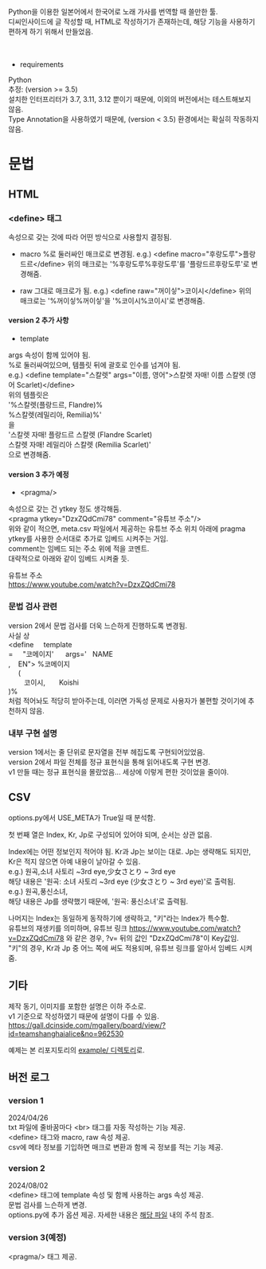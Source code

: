 Python을 이용한 일본어에서 한국어로 노래 가사를 번역할 때 쓸만한 툴.<br>
디씨인사이드에 글 작성할 때, HTML로 작성하기가 존재하는데, 해당 기능을 사용하기 편하게 하기 위해서 만들었음.
<br><br><br>

- requirements

Python<br>
추정: (version &gt;= 3.5)<br>
설치한 인터프리터가 3.7, 3.11, 3.12 뿐이기 때문에, 이외의 버전에서는 테스트해보지 않음.<br> Type Annotation을 사용하였기 때문에, (version < 3.5) 환경에서는 확실히 작동하지 않음.

# 문법

## HTML

### &lt;define&gt; 태그
속성으로 갖는 것에 따라 어떤 방식으로 사용할지 결정됨.

- macro
%로 둘러싸인 매크로로 변경됨.
e.g.) &lt;define macro="후랑도루"&gt;플랑드르&lt;/define&gt;
위의 매크로는 '%후랑도루%후랑도루'를 '플랑드르후랑도루'로 변경해줌.

- raw
그대로 매크로가 됨.
e.g.) &lt;define raw="꺼이싷"&gt;코이시&lt;/define&gt;
위의 매크로는 '%꺼이싷%꺼이싷'을 '%코이시%코이시'로 변경해줌.


#### version 2 추가 사항
- template

args 속성이 함께 있어야 됨.<br>
%로 둘러싸여있으며, 템플릿 뒤에 괄호로 인수를 넘겨야 됨.<br>
e.g.) &lt;define template="스칼렛" args="이름, 영어"&gt;스칼렛 자매! 이름 스칼렛 (영어 Scarlet)&lt;/define&gt;<br>
위의 템플릿은<br>
'%스칼렛(플랑드르, Flandre)%<br>
%스칼렛(레밀리아, Remilia)%'<br>
을<br>
'스칼렛 자매! 플랑드르 스칼렛 (Flandre Scarlet)<br>
스칼렛 자매! 레밀리아 스칼렛 (Remilia Scarlet)'<br>
으로 변경해줌.

#### version 3 추가 예정
- &lt;pragma/&gt;

속성으로 갖는 건 ytkey 정도 생각해둠.<br>
&lt;pragma ytkey="DzxZQdCmi78" comment="유튜브 주소"/&gt;<br>
위와 같이 적으면, meta.csv 파일에서 제공하는 유튜브 주소 위치 아래에 pragma ytkey를 사용한 순서대로 추가로 임베드 시켜주는 거임.<br>
comment는 임베드 되는 주소 위에 적을 코멘트.<br>
대략적으로 아래와 같이 임베드 시켜줄 듯.<br>

유튜브 주소<br>
https://www.youtube.com/watch?v=DzxZQdCmi78


### 문법 검사 관련
version 2에서 문법 검사를 더욱 느슨하게 진행하도록 변경됨.<br>
사실 상<br>
&lt;define&nbsp;&nbsp;&nbsp;&nbsp;&nbsp;template<br>
=&nbsp;&nbsp;&nbsp;&nbsp;&nbsp;"코메이지\'&nbsp;&nbsp;&nbsp;&nbsp;&nbsp;&nbsp;args=\'&nbsp;&nbsp;&nbsp;NAME<br>
,&nbsp;&nbsp;&nbsp;&nbsp;EN"&gt;
%코메이지<br>
&nbsp;&nbsp;&nbsp;&nbsp;&nbsp;(<br>
&nbsp;&nbsp;&nbsp;&nbsp;&nbsp;&nbsp;&nbsp;&nbsp;코이시,&nbsp;&nbsp;&nbsp;&nbsp;&nbsp;&nbsp;&nbsp;Koishi<br>
)%<br>
처럼 적어놔도 적당히 받아주는데, 이러면 가독성 문제로 사용자가 불편할 것이기에 추천하지 않음.


### 내부 구현 설명
version 1에서는 줄 단위로 문자열을 전부 헤집도록 구현되어있었음.<br>
version 2에서 파일 전체를 정규 표현식을 통해 읽어내도록 구현 변경.<br>
v1 만들 때는 정규 표현식을 몰랐었음... 세상에 이렇게 편한 것이었을 줄이야.


## CSV

options.py에서 USE_META가 True일 때 분석함.

첫 번째 열은 Index, Kr, Jp로 구성되어 있어야 되며, 순서는 상관 없음.

Index에는 어떤 정보인지 적어야 됨. Kr과 Jp는 보이는 대로. Jp는 생략해도 되지만, Kr은 적지 않으면 아예 내용이 날아갈 수 있음.<br>
e.g.) 원곡,소녀 사토리 ~3rd eye,少女さとり ~ 3rd eye<br>
해당 내용은 '원곡: 소녀 사토리 ~3rd eye (少女さとり ~ 3rd eye)'로 출력됨.<br>
e.g.) 원곡,풍신소녀,<br>
해당 내용은 Jp를 생략했기 때문에, '원곡: 풍신소녀'로 출력됨.

나머지는 Index는 동일하게 동작하기에 생략하고, "키"라는 Index가 특수함.<br>
유튜브의 재생키를 의미하며, 유튜브 링크 https://www.youtube.com/watch?v=DzxZQdCmi78 와 같은 경우, ?v= 뒤의 값인 "DzxZQdCmi78"이 Key값임.<br>
"키"의 경우, Kr과 Jp 중 어느 쪽에 써도 적용되며, 유튜브 링크를 알아서 임베드 시켜줌.


기타
---
제작 동기, 이미지를 포함한 설명은 이하 주소로.<br>
v1 기준으로 작성하였기 때문에 설명이 다를 수 있음.<br>
https://gall.dcinside.com/mgallery/board/view/?id=teamshanghaialice&no=962530

예제는 본 리포지토리의 [example/ 디렉토리][EGDIR]로.


버전 로그
---
### version 1
2024/04/26<br>
txt 파일에 줄바꿈마다 &lt;br&gt; 태그를 자동 작성하는 기능 제공.<br>
&lt;define&gt; 태그와 macro, raw 속성 제공.<br>
csv에 메타 정보를 기입하면 매크로 변환과 함께 곡 정보를 적는 기능 제공.

### version 2
2024/08/02<br>
&lt;define&gt; 태그에 template 속성 및 함께 사용하는 args 속성 제공.<br>
문법 검사를 느슨하게 변경.<br>
options.py에 추가 옵션 제공. 자세한 내용은 [해당 파일][OPTIONS_DIR] 내의 주석 참조.

### version 3(예정)
&lt;pragma/&gt; 태그 제공.


[EGDIR]: https://github.com/Ikoshi514/Lyric-Translate-Macro-Tool/tree/main/example
[OPTIONS_DIR]: https://github.com/Ikoshi514/Lyric-Translate-Macro-Tool/blob/main/options.py
